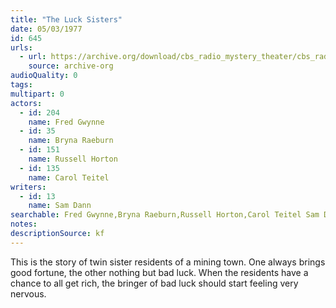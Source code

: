 ```yaml
---
title: "The Luck Sisters"
date: 05/03/1977
id: 645
urls: 
  - url: https://archive.org/download/cbs_radio_mystery_theater/cbs_radio_mystery_theater-0601-0650.zip/cbs_radio_mystery_theater-0601-0650%2Fcbsrmt_0645_the_luck_sisters.mp3
    source: archive-org
audioQuality: 0
tags: 
multipart: 0
actors:  
  - id: 204
    name: Fred Gwynne  
  - id: 35
    name: Bryna Raeburn  
  - id: 151
    name: Russell Horton  
  - id: 135
    name: Carol Teitel
writers:  
  - id: 13
    name: Sam Dann
searchable: Fred Gwynne,Bryna Raeburn,Russell Horton,Carol Teitel Sam Dann
notes: 
descriptionSource: kf
---
```

This is the story of twin sister residents of a mining town. One always brings good fortune, the other nothing but bad luck. When the residents have a chance to all get rich, the bringer of bad luck should start feeling very nervous.